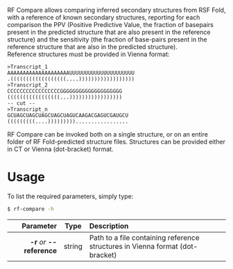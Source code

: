 RF Compare allows comparing inferred secondary structures from RSF Fold, with a reference of knownsecondary structures, reporting for each comparison the PPV (Positive Predictive Value, the fraction of basepairspresent in the predicted structure that are also present in the reference structure) and the sensitivity(the fraction of base-pairs present in the reference structure that are also in the predicted structure).<br/>Reference structures must be provided in Vienna format:```>Transcript_1AAAAAAAAAAAAAAAAAAAAUUUUUUUUUUUUUUUUUUUUU.((((((((((((((((((....))))))))))))))))))>Transcript_2CCCCCCCCCCCCCCCCCGGGGGGGGGGGGGGGGGGGG(((((((((((((((((...)))))))))))))))))-- cut -->Transcript_nGCUAGCUAGCUAGCUAGCUAGUCAAGACGAGUCGAUGCU(((((((((....))))))))).................
```RF Compare can be invoked both on a single structure, or on an entire folder of RF Fold-predicted structure files. Structures can be provided either in CT or Vienna (dot-bracket) format.<br/>

# Usage
To list the required parameters, simply type:

```bash
$ rf-compare -h
```

Parameter         | Type | Description
----------------: | :--: |:------------
__-r__ *or* __--reference__ | string | Path to a file containing reference structures in Vienna format (dot-bracket)